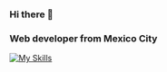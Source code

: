 ### Hi there 👋
<h3>Web developer from Mexico City</h3>

[![My Skills](https://skillicons.dev/icons?i=html,css,figma,sass,styledcomponents,tailwind,js,react,nextjs,vscode,ps&perline=4,ai,materialui,git,github,gitlab)](https://skillicons.dev)


<!--
**MitziYolotzin/MitziYolotzin** is a ✨ _special_ ✨ repository because its `README.md` (this file) appears on your GitHub profile.

Here are some ideas to get you started:

- 🔭 I’m currently working on ...
- 🌱 I’m currently learning ...
- 👯 I’m looking to collaborate on ...
- 🤔 I’m looking for help with ...
- 💬 Ask me about ...
- 📫 How to reach me: ...
- 😄 Pronouns: ...
- ⚡ Fun fact: ...
-->
